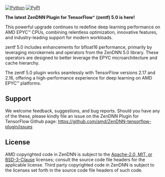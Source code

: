 [![Python](https://img.shields.io/pypi/pyversions/tensorflow.svg?style=plastic)](https://badge.fury.io/py/zentf)
[![PyPI](https://badge.fury.io/py/tensorflow.svg)](https://badge.fury.io/py/zentf)

**The latest ZenDNN Plugin for TensorFlow*** **(zentf) 5.0 is here!**

This powerful upgrade continues to redefine deep learning performance on AMD EPYC™ CPUs, combining relentless optimization, innovative features, and industry-leading support for modern workloads.

zentf 5.0 includes enhancements for bfloat16 performance, primarily by leveraging microkernels and operators from the ZenDNN 5.0 library. These operators are designed to better leverage the EPYC microarchitecture and cache hierarchy.

The zentf 5.0 plugin works seamlessly with TensorFlow versions 2.17 and 2.16, offering a high-performance experience for deep learning on AMD EPYC™ platforms. 

## Support

We welcome feedback, suggestions, and bug reports. Should you have any of the these, please kindly file an issue on the ZenDNN Plugin for TensorFlow Github page: https://github.com/amd/ZenDNN-tensorflow-plugin/issues

## License

AMD copyrighted code in ZenDNN is subject to the [Apache-2.0, MIT, or BSD-3-Clause](https://github.com/amd/ZenDNN-tensorflow-plugin/blob/main/LICENSE) licenses; consult the source code file headers for the applicable license. Third party copyrighted code in ZenDNN is subject to the licenses set forth in the source code file headers of such code.

